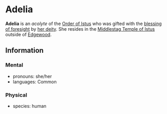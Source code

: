 # Adelia

**Adelia** is an _acolyte_ of the [Order of Istus](../order-of-istus.md) who was gifted with the [blessing of foresight](../../../ch-5-character-options/supernatural-gifts/blessing-of-foresight.md) by [her deity](../../../ch-3-stories-of-mote/pantheons/multiverse-deities/istus.md). She resides in the [Middlestag Temple of Istus](../../../ch-2-people-of-mote/societies/esterfell-accord/edgewood/middlestag-temple-of-istus.md) outside of [Edgewood](../../../ch-2-people-of-mote/societies/esterfell-accord/edgewood/edgewood.md).

## Information

### Mental

- pronouns: she/her
- languages: Common

### Physical

- species: human
